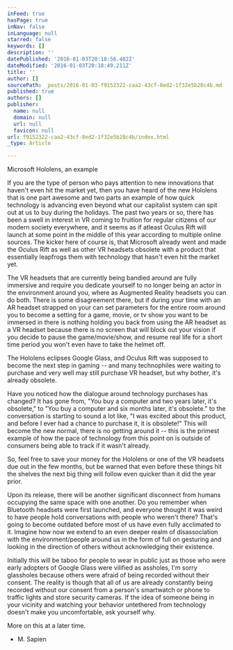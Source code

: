 ```yaml
---
inFeed: true
hasPage: true
inNav: false
inLanguage: null
starred: false
keywords: []
description: ''
datePublished: '2016-01-03T20:18:56.482Z'
dateModified: '2016-01-03T20:18:49.211Z'
title: ''
author: []
sourcePath: _posts/2016-01-03-f9152322-caa2-43cf-8ed2-1f32e5b28c4b.md
published: true
authors: []
publisher:
  name: null
  domain: null
  url: null
  favicon: null
url: f9152322-caa2-43cf-8ed2-1f32e5b28c4b/index.html
_type: Article

---
```

Microsoft Hololens, an example

If you are the type of person who pays attention to new innovations that haven't even hit the market yet, then you have heard of the new Hololens that is one part awesome and two parts an example of how quick technology is advancing even beyond what our capitalist system can spit out at us to buy during the holidays. The past two years or so, there has been a swell in interest in VR coming to fruition for regular citizens of our modern society everywhere, and it seems as if atleast Oculus Rift will launch at some point in the middle of this year according to multiple online sources. The kicker here of course is, that Microsoft already went and made the Oculus Rift as well as other VR headsets obsolete with a product that essentially leapfrogs them with technology that hasn't even hit the market yet.

The VR headsets that are currently being bandied around are fully immersive and require you dedicate yourself to no longer being an actor in the environment around you, where as Augmented Reality headsets you can do both. There is some disagreement there, but if during your time with an AR headset strapped on your can set parameters for the entire room around you to become a setting for a game, movie, or tv show you want to be immersed in there is nothing holding you back from using the AR headset as a VR headset because there is no screen that will block out your vision if you decide to pause the game/movie/show, and resume real life for a short time period you won't even have to take the helmet off.

The Hololens eclipses Google Glass, and Oculus Rift was supposed to become the next step in gaming -- and many technophiles were waiting to purchase and very well may still purchase VR headset, but why bother, it's already obsolete.

Have you noticed how the dialogue around technology purchases has changed? It has gone from, "You buy a computer and two years later, it's obsolete," to "You buy a computer and six months later, it's obsolete." to the conversation is starting to sound a lot like, "I was excited about this product, and before I ever had a chance to purchase it, it is obsolete!" This will become the new normal, there is no getting around it -- this is the primest example of how the pace of technology from this point on is outside of consumers being able to track if it wasn't already.

So, feel free to save your money for the Hololens or one of the VR headsets due out in the few months, but be warned that even before these things hit the shelves the next big thing will follow even quicker than it did the year prior.

Upon its release, there will be another significant disconnect from humans occupying the same space with one another. Do you remember  when Bluetooth headsets were first launched, and everyone thought it was weird to have people  hold conversations with people who weren't there? That's going to become outdated before most of us have even fully acclimated to it. Imagine how now we extend to an even deeper realm of disassociation with the environment/people around us in the form of full on gesturing and looking in the direction of others without acknowledging their existence.

Initially this will be taboo for people to wear in public just as those who were early adopters of Google Glass were vilified as assholes, I'm sorry glassholes because others were afraid of being recorded without their consent. The reality is though that all of us are already constantly being recorded without our consent from a person's smartwatch or phone to traffic lights and store security cameras. If the idea of someone being in your vicinity and watching your behavior untethered from technology doesn't make you uncomfortable, ask yourself why.

More on this at a later time.

- M. Sapien
